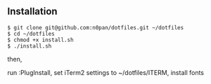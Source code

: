 ## Installation

```
$ git clone git@github.com:n0pan/dotfiles.git ~/dotfiles
$ cd ~/dotfiles
$ chmod +x install.sh
$ ./install.sh
```

then,

run :PlugInstall, set iTerm2 settings to ~/dotfiles/ITERM, install fonts
